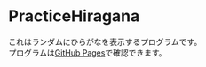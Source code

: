 # PracticeHiragana  
これはランダムにひらがなを表示するプログラムです。  
プログラムは[GitHub Pages](https://ryofuji2005.github.io/PracticeHiragana/)で確認できます。
